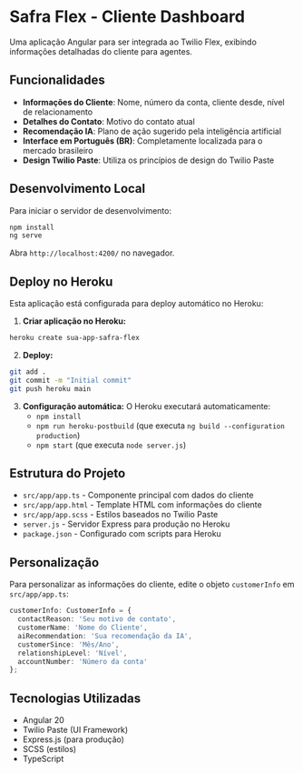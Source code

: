 # Safra Flex - Cliente Dashboard

Uma aplicação Angular para ser integrada ao Twilio Flex, exibindo informações detalhadas do cliente para agentes.

## Funcionalidades

- **Informações do Cliente**: Nome, número da conta, cliente desde, nível de relacionamento
- **Detalhes do Contato**: Motivo do contato atual
- **Recomendação IA**: Plano de ação sugerido pela inteligência artificial
- **Interface em Português (BR)**: Completamente localizada para o mercado brasileiro
- **Design Twilio Paste**: Utiliza os princípios de design do Twilio Paste

## Desenvolvimento Local

Para iniciar o servidor de desenvolvimento:

```bash
npm install
ng serve
```

Abra `http://localhost:4200/` no navegador.

## Deploy no Heroku

Esta aplicação está configurada para deploy automático no Heroku:

1. **Criar aplicação no Heroku:**
```bash
heroku create sua-app-safra-flex
```

2. **Deploy:**
```bash
git add .
git commit -m "Initial commit"
git push heroku main
```

3. **Configuração automática:** O Heroku executará automaticamente:
   - `npm install`
   - `npm run heroku-postbuild` (que executa `ng build --configuration production`)
   - `npm start` (que executa `node server.js`)

## Estrutura do Projeto

- `src/app/app.ts` - Componente principal com dados do cliente
- `src/app/app.html` - Template HTML com informações do cliente
- `src/app/app.scss` - Estilos baseados no Twilio Paste
- `server.js` - Servidor Express para produção no Heroku
- `package.json` - Configurado com scripts para Heroku

## Personalização

Para personalizar as informações do cliente, edite o objeto `customerInfo` em `src/app/app.ts`:

```typescript
customerInfo: CustomerInfo = {
  contactReason: 'Seu motivo de contato',
  customerName: 'Nome do Cliente',
  aiRecommendation: 'Sua recomendação da IA',
  customerSince: 'Mês/Ano',
  relationshipLevel: 'Nível',
  accountNumber: 'Número da conta'
};
```

## Tecnologias Utilizadas

- Angular 20
- Twilio Paste (UI Framework)
- Express.js (para produção)
- SCSS (estilos)
- TypeScript